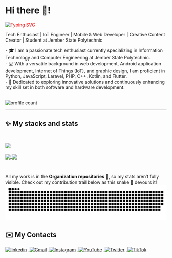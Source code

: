 # Hi there 👋!
<a align="left" href="https://git.io/typing-svg" style="color: red;">
  <img src="https://readme-typing-svg.demolab.com?size=40&font=Fira+Code&duration=1000&pause=800&random=false&width=1000&height=100&lines=my+name+is+Rahmad+Era+Sugiarto;nama+saya+Rahmad+Era+Sugiarto" alt="Typing SVG" />
</a>

<!--Start Intro-->               
<p align="left">Tech Enthusiast | IoT Engineer | Mobile & Web Developer | Creative Content Creator | Student at Jember State Polytechnic</p>
- 🎓 I am a passionate tech enthusiast currently specializing in Information Technology and Computer Engineering at Jember State Polytechnic.<br>
- 💻 With a versatile background in web development, Android application development, Internet of Things (IoT), and graphic design, I am proficient in Python, JavaScript, Laravel, PHP, C++, Kotlin, and Flutter.<br>
- 🚀 Dedicated to exploring innovative solutions and continuously enhancing my skill set in both software and hardware development.<br>
<!--End Intro-->

<!--Profile Count Badge-->
<br>
<p align="left">
  <img src="https://komarev.com/ghpvc/?username=er4files&label=Profile%20views&color=770677&style=for-the-badge&logo=star" alt="profile count" style="padding-right:20px;" />
</p>

---
<!--Languages and Tools Section-->       
<h2 align="left">✨ My stacks and stats</h2>
<br>

<p align="left">
<img width="900px"  src="https://skillicons.dev/icons?i=js,html,css,react,kotlin,java,flutter,arduino,c,tensorflow,figma,firebase,laravel,mysql,php,python,sqlite,mongo,androidstudio,vscrode,trello,jira,git&perline=20"  />
</p>
<a href="https://github.com/er4files/github-readme-stats">
  <picture>
  <source
    srcset="https://github-readme-stats.vercel.app/api?username=er4files&show_icons=true&theme=dark&include_all_commits=true&hide_rank=true&hide=stars&show=prs_merged,prs_merged_percentage"
    media="(prefers-color-scheme: dark&card_width=400)"
  />
  <source
    srcset="https://github-readme-stats.vercel.app/api?username=er4files&show_icons=true&include_all_commits=true&hide_rank=true&hide=stars&show=prs_merged,prs_merged_percentage"
    media="(prefers-color-scheme: light&card_width=400), (prefers-color-scheme: no-preference)"
  />
  <img height=230 align="center" src="https://github-readme-stats.vercel.app/api?username=er4files&show_icons=true&layout=compact&langs_count=8" />
</picture>
</a>
<a href="https://github.com/er4files/convoychat">
   <picture>
  <source
    srcset="https://github-readme-stats.vercel.app/api/top-langs?username=er4files&show_icons=true&theme=dark&card_width=520"
    media="(prefers-color-scheme: dark)"
  />
  <source
    srcset="https://github-readme-stats.vercel.app/api/top-langs?username=er4files&show_icons=true&card_width=520"
    media="(prefers-color-scheme: light), (prefers-color-scheme: no-preference)"
  />
  <img height=230 align="center" src="https://github-readme-stats.vercel.app/api/top-langs?username=er4files&layout=compact&langs_count=8" />
</picture>
   </a>
<!--    <a href="https://git.io/streak-stats"><img src="https://streak-stats.demolab.com?user=er4files&theme=github-dark-blue&exclude_days=Sun%2CSat" alt="GitHub Streak" /></a> -->

<br><div>All my work is in the __Organization repositories__ 📁, so my stats aren’t fully visible. Check out my contribution trail below as this snake 🐍 devours it!</div>
<picture>
  <source media="(prefers-color-scheme: dark)" srcset="https://raw.githubusercontent.com/platane/platane/output/github-contribution-grid-snake-dark.svg">
  <source media="(prefers-color-scheme: light)" srcset="https://raw.githubusercontent.com/platane/platane/output/github-contribution-grid-snake.svg">
  <img alt="github contribution grid snake animation" src="https://raw.githubusercontent.com/platane/platane/output/github-contribution-grid-snake.svg">
</picture>

<!--Contact Section--> 

<h2 align="left">✉️ My Contacts</h2>
<div align="left">
  <a href="https://www.linkedin.com/in/rahmadera/" target="_blank">
    <img src="https://img.shields.io/badge/linkedin-%231E77B5.svg?&style=for-the-badge&logo=linkedin&logoColor=white" alt="linkedin" style="margin-right: 5px;" />
  </a>
  
  <a href="mailto:rahmaderasugiarto@gmail.com" target="_blank">
    <img src="https://img.shields.io/badge/Gmail-D14836?style=for-the-badge&logo=gmail&logoColor=white" alt="Gmail" style="margin-right: 5px;" />
  </a>

  <a href="https://www.instagram.com/er4files" target="_blank">
    <img src="https://img.shields.io/badge/Instagram-E4405F?style=for-the-badge&logo=instagram&logoColor=white" alt="Instagram" style="margin-right: 5px;" />
  </a>

  <a href="https://www.youtube.com/@er4files" target="_blank">
    <img src="https://img.shields.io/badge/YouTube-FF0000?style=for-the-badge&logo=youtube&logoColor=white" alt="YouTube" style="margin-right: 5px;" />
  </a>

  <a href="https://x.com/er4files" target="_blank">
    <img src="https://img.shields.io/badge/Twitter-1DA1F2?style=for-the-badge&logo=twitter&logoColor=white" alt="Twitter" style="margin-right: 5px;" />
  </a>

  <a href="https://www.tiktok.com/@er4files" target="_blank">
    <img src="https://img.shields.io/badge/TikTok-000000?style=for-the-badge&logo=tiktok&logoColor=white" alt="TikTok" style="margin-right: 5px;" />
  </a>
</div>


</div>
<br/>
